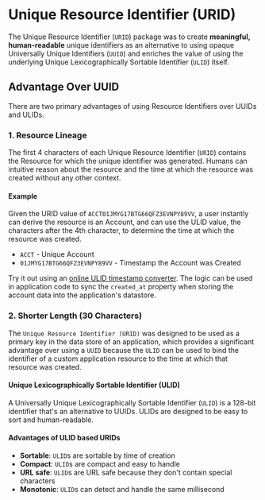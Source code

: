 # Unique Resource Identifier (URID)

The Unique Resource Identifier (`URID`) package was to create **meaningful, human-readable** unique identifiers
as an alternative to using opaque Universally Unique Identifiers (`UUID`) and enriches the value of 
using the underlying Unique Lexicographically Sortable Identifier (`ULID`) itself.

## Advantage Over UUID

There are two primary advantages of using Resource Identifiers over UUIDs and ULIDs.

### 1. Resource Lineage

The first 4 characters of each Unique Resource Identifier (`URID`) contains the Resource for which the unique
identifier was generated. Humans can intuitive reason about the resource and the time at which the
resource was created without any other context.

#### Example

Given the URID value of `ACCT01JMYG17BTG66QFZ3EVNPY89VV`, a user instantly can derive the resource is an Account,
and can use the ULID value, the characters after the 4th character, to determine the time at which the resource
was created.

- `ACCT` - Unique Account
- `01JMYG17BTG66QFZ3EVNPY89VV` - Timestamp the Account was Created

Try it out using an [online ULID timestamp converter](https://ugai.github.io/ulid-timestamp-converter/). 
The logic can be used in application code to sync the `created_at` property when storing the account data 
into the application's datastore.

### 2. Shorter Length (30 Characters)

The `Unique Resource Identifier (URID)` was designed to be used as a primary key in the data store of an application,
which provides a significant advantage over using a `UUID` because the `ULID` can be used to bind the identifier
of a custom application resource to the time at which that resource was created.

#### Unique Lexicographically Sortable Identifier (ULID)

A Universally Unique Lexicographically Sortable Identifier (`ULID`) is a 128-bit identifier 
that's an alternative to UUIDs. ULIDs are designed to be easy to sort and human-readable. 

#### Advantages of ULID based URIDs

- **Sortable**: `ULID`s are sortable by time of creation
- **Compact**: `ULID`s are compact and easy to handle
- **URL safe**: `ULID`s are URL safe because they don't contain special characters
- **Monotonic**: `ULID`s can detect and handle the same millisecond

